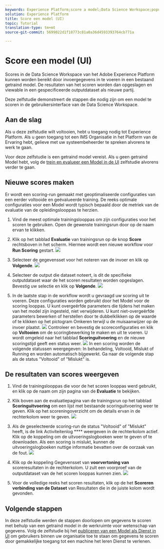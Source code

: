 ```yaml
---
keywords: Experience Platform;score a model;Data Science Workspace;popular topics
solution: Experience Platform
title: Score een model (UI)
topic: Tutorial
translation-type: tm+mt
source-git-commit: 5699022d1f18773c81a0a36d4593393764cb771a

---
```



# Score een model (UI)

Scores in de Data Science Workspace van het Adobe Experience Platform kunnen worden bereikt door invoergegevens in te voeren in een bestaand getraind model. De resultaten van het scoren worden dan opgeslagen en viewable in een gespecificeerde outputdataset als nieuwe partij.

Deze zelfstudie demonstreert de stappen die nodig zijn om een model te scoren in de gebruikersinterface van de Data Science Workspace.

## Aan de slag

Als u deze zelfstudie wilt voltooien, hebt u toegang nodig tot Experience Platform. Als u geen toegang tot een IMS Organisatie in het Platform van de Ervaring hebt, gelieve met uw systeembeheerder te spreken alvorens te werk te gaan.

Voor deze zelfstudie is een getraind model vereist. Als u geen getraind Model hebt, volg de [trein en evalueer een Model in de UI](./train-evaluate-model-ui.md) zelfstudie alvorens verder te gaan.

## Nieuwe scores maken

Er wordt een scoring-run gemaakt met geoptimaliseerde configuraties van een eerder voltooide en geëvalueerde training. De reeks optimale configuraties voor een Model wordt typisch bepaald door de metriek van de evaluatie van de opleidingslooppas te herzien.

1. Vind de meest optimale trainingslooppas om zijn configuraties voor het scoren te gebruiken. Open de gewenste trainingsrun door op de naam ervan te klikken.

2. Klik op het tabblad **Evaluatie** van trainingsrun op de knop **Score** rechtsboven in het scherm. Hiermee wordt een nieuwe workflow voor **Run Scoring** gestart.
   ![](../images/models-recipes/score/training_run_overview.png)

3. Selecteer de gegevensset voor het noteren van de invoer en klik op **Volgende**.
   ![](../images/models-recipes/score/scoring_input.png)

4. Selecteer de output die dataset noteert, is dit de specifieke outputdataset waar de het scoren resultaten worden opgeslagen. Bevestig uw selectie en klik op **Volgende**.
   ![](../images/models-recipes/score/scoring_results.png)

5. In de laatste stap in de workflow wordt u gevraagd uw scoring uit te voeren. Deze configuraties worden gebruikt door het Model voor de scoring looppas.
U kunt overgeërfde parameters die tijdens het maken van het model zijn ingesteld, niet verwijderen. U kunt niet-overgeërfde parameters bewerken of herstellen door te dubbelklikken op de waarde of te klikken op het pictogram Omkeren terwijl u de muisaanwijzer op de invoer plaatst.
   ![](../images/models-recipes/score/configuration.png)
Controleer en bevestig de scoreconfiguraties en klik op **Voltooien** om de scoringbewerking te maken en uit te voeren. U wordt omgeleid naar het tabblad **Scoringuitvoering** en de nieuwe scoringstijd geeft een status weer.
   ![](../images/models-recipes/score/scoring_runs_tab.png)
In een scoring worden de volgende statussen weergegeven: In behandeling, Voltooid, Mislukt of Running en worden automatisch bijgewerkt. Ga naar de volgende stap als de status &quot;Voltooid&quot; of &quot;Mislukt&quot; is.

## De resultaten van scores weergeven

1. Vind de trainingslooppas die voor de het scoren looppas werd gebruikt, en klik op de naam om zijn pagina van de **Evaluatie** te bekijken.

2. Klik boven aan de evaluatiepagina van de trainingsrun op het tabblad **Scoringuitvoering** om een lijst met bestaande scoringuitvoering weer te geven. Klik op het scoreningoverzicht om de details ervan in de rechterkolom weer te geven.
   ![](../images/models-recipes/score/view_details.png)

3. Als de geselecteerde scoring-run de status &quot;Voltooid&quot; of &quot;Mislukt&quot; heeft, is de link Activiteitenlog **** weergeven in de rechterkolom actief. Klik op de koppeling om de uitvoeringslogboeken weer te geven of te downloaden. Als een scoring is mislukt, kunnen de uitvoeringslogboeken nuttige informatie bevatten over de oorzaak van de fout.
   ![](../images/models-recipes/score/activity_logs.png)

4. Klik op de koppeling Gegevensset van **voorvertoning van** scoreresultaten in de rechterkolom. U zult een voorproef van de outputdataset van de het scoren looppas kunnen zien.
   ![](../images/models-recipes/score/preview_results.png)

5. Voor de volledige reeks het scoren resultaten, klik op de het **Scoreren verbinding van de Dataset** van Resultaten die in de juiste kolom wordt gevonden.

## Volgende stappen

In deze zelfstudie werden de stappen doorlopen om gegevens te scoren met behulp van een getraind model in de werkruimte voor wetenschap van gegevens. Volg de zelfstudie bij het [publiceren van een Model als Dienst in UI](./publish-model-service-ui.md) om gebruikers binnen uw organisatie toe te staan om gegevens te scoren door gemakkelijke toegang tot een machine het leren Dienst te verlenen.
